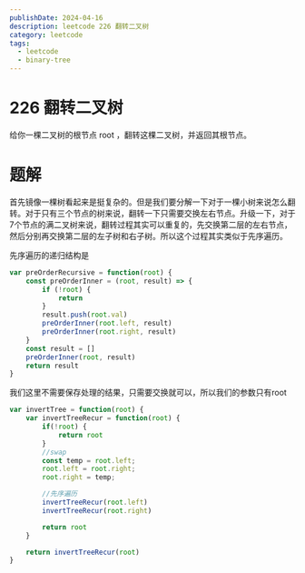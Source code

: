 ```yaml
---
publishDate: 2024-04-16
description: leetcode 226 翻转二叉树
category: leetcode
tags:
  - leetcode
  - binary-tree
---
```


# 226 翻转二叉树

给你一棵二叉树的根节点 root ，翻转这棵二叉树，并返回其根节点。

# 题解

首先镜像一棵树看起来是挺复杂的。但是我们要分解一下对于一棵小树来说怎么翻转。对于只有三个节点的树来说，翻转一下只需要交换左右节点。升级一下，对于7个节点的满二叉树来说，翻转过程其实可以重复的，先交换第二层的左右节点，然后分别再交换第二层的左子树和右子树。所以这个过程其实类似于先序遍历。

先序遍历的递归结构是

```javascript
var preOrderRecursive = function(root) {
    const preOrderInner = (root, result) => {
        if (!root) {
            return
        }
        result.push(root.val)
        preOrderInner(root.left, result)
        preOrderInner(root.right, result)
    }
    const result = []
    preOrderInner(root, result)
    return result
}
```

我们这里不需要保存处理的结果，只需要交换就可以，所以我们的参数只有root

```javascript
var invertTree = function(root) {
    var invertTreeRecur = function(root) {
        if(!root) {
            return root
        }
        //swap
        const temp = root.left;
        root.left = root.right;
        root.right = temp;

        //先序遍历
        invertTreeRecur(root.left)
        invertTreeRecur(root.right)

        return root
    }

    return invertTreeRecur(root)
}
```